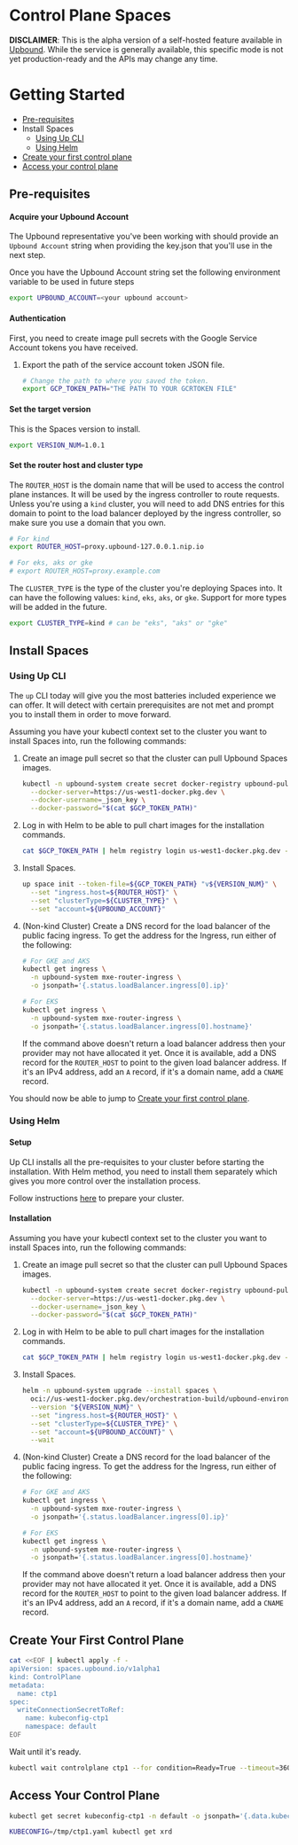 # Control Plane Spaces

**DISCLAIMER**: This is the alpha version of a self-hosted feature available in
[Upbound](https://www.upbound.io/product/upbound). While the
service is generally available, this specific mode is not yet production-ready
and the APIs may change any time.

# Getting Started

* [Pre-requisites](#pre-requisites)
* Install Spaces
  * [Using Up CLI](#using-up-cli)
  * [Using Helm](#using-helm)
* [Create your first control plane](#create-your-first-control-plane)
* [Access your control plane](#access-your-control-plane)

## Pre-requisites

#### Acquire your Upbound Account
The Upbound representative you've been working with should provide an 
`Upbound Account` string when providing the key.json that you'll use in the 
next step.

Once you have the Upbound Account string set the following environment 
variable to be used in future steps
```bash
export UPBOUND_ACCOUNT=<your upbound account>
```

#### Authentication
First, you need to create image pull secrets with the Google Service Account
tokens you have received.

1. Export the path of the service account token JSON file.
   ```bash
   # Change the path to where you saved the token.
   export GCP_TOKEN_PATH="THE PATH TO YOUR GCRTOKEN FILE"
   ```

#### Set the target version

This is the Spaces version to install.
```bash
export VERSION_NUM=1.0.1
```

#### Set the router host and cluster type

The `ROUTER_HOST` is the domain name that will be used to access the control
plane instances. It will be used by the ingress controller to route requests.
Unless you're using a `kind` cluster, you will need to add DNS entries for this
domain to point to the load balancer deployed by the ingress controller, so make
sure you use a domain that you own.
```bash
# For kind
export ROUTER_HOST=proxy.upbound-127.0.0.1.nip.io

# For eks, aks or gke
# export ROUTER_HOST=proxy.example.com
```

The `CLUSTER_TYPE` is the type of the cluster you're deploying Spaces into. It
can have the following values: `kind`, `eks`, `aks`, or `gke`. Support for more
types will be added in the future.
```bash
export CLUSTER_TYPE=kind # can be "eks", "aks" or "gke"
```

## Install Spaces

### Using Up CLI

The `up` CLI today will give you the most batteries included experience we can
offer. It will detect with certain prerequisites are not met and prompt you to
install them in order to move forward.

Assuming you have your kubectl context set to the cluster you want to install
Spaces into, run the following commands:

1. Create an image pull secret so that the cluster can pull Upbound Spaces images.
   ```bash
   kubectl -n upbound-system create secret docker-registry upbound-pull-secret \
     --docker-server=https://us-west1-docker.pkg.dev \
     --docker-username=_json_key \
     --docker-password="$(cat $GCP_TOKEN_PATH)"
   ```

1. Log in with Helm to be able to pull chart images for the installation commands.
   ```bash
   cat $GCP_TOKEN_PATH | helm registry login us-west1-docker.pkg.dev -u _json_key --password-stdin
   ```
1. Install Spaces.
   ```bash
   up space init --token-file=${GCP_TOKEN_PATH} "v${VERSION_NUM}" \
     --set "ingress.host=${ROUTER_HOST}" \
     --set "clusterType=${CLUSTER_TYPE}" \
     --set "account=${UPBOUND_ACCOUNT}"
   ```

1. (Non-kind Cluster) Create a DNS record for the load balancer of the public
   facing ingress. To get the address for the Ingress, run either of the
   following:
   ```bash
   # For GKE and AKS
   kubectl get ingress \
     -n upbound-system mxe-router-ingress \
     -o jsonpath='{.status.loadBalancer.ingress[0].ip}'
   ```
   ```bash
   # For EKS
   kubectl get ingress \
     -n upbound-system mxe-router-ingress \
     -o jsonpath='{.status.loadBalancer.ingress[0].hostname}'
   ```
   If the command above doesn't return a load balancer address then your provider
   may not have allocated it yet. Once it is available, add a DNS record for the
   `ROUTER_HOST` to point to the given load balancer address. If it's an IPv4
   address, add an `A` record, if it's a domain name, add a `CNAME` record.

You should now be able to jump to [Create your first control plane](#create-your-first-control-plane).

### Using Helm

#### Setup

Up CLI installs all the pre-requisites to your cluster before starting the
installation. With Helm method, you need to install them separately which gives
you more control over the installation process.

Follow instructions [here](./CLUSTER.md) to prepare your cluster.

#### Installation

Assuming you have your kubectl context set to the cluster you want to install
Spaces into, run the following commands:

1. Create an image pull secret so that the cluster can pull Upbound Spaces images.
   ```bash
   kubectl -n upbound-system create secret docker-registry upbound-pull-secret \
     --docker-server=https://us-west1-docker.pkg.dev \
     --docker-username=_json_key \
     --docker-password="$(cat $GCP_TOKEN_PATH)"
   ```

1. Log in with Helm to be able to pull chart images for the installation commands.
   ```bash
   cat $GCP_TOKEN_PATH | helm registry login us-west1-docker.pkg.dev -u _json_key --password-stdin
   ```
1. Install Spaces.
   ```bash
   helm -n upbound-system upgrade --install spaces \
     oci://us-west1-docker.pkg.dev/orchestration-build/upbound-environments/spaces \
     --version "${VERSION_NUM}" \
     --set "ingress.host=${ROUTER_HOST}" \
     --set "clusterType=${CLUSTER_TYPE}" \
     --set "account=${UPBOUND_ACCOUNT}" \
     --wait
   ```

1. (Non-kind Cluster) Create a DNS record for the load balancer of the public
   facing ingress. To get the address for the Ingress, run either of the
   following:
   ```bash
   # For GKE and AKS
   kubectl get ingress \
     -n upbound-system mxe-router-ingress \
     -o jsonpath='{.status.loadBalancer.ingress[0].ip}'
   ```
   ```bash
   # For EKS
   kubectl get ingress \
     -n upbound-system mxe-router-ingress \
     -o jsonpath='{.status.loadBalancer.ingress[0].hostname}'
   ```
   If the command above doesn't return a load balancer address then your provider
   may not have allocated it yet. Once it is available, add a DNS record for the
   `ROUTER_HOST` to point to the given load balancer address. If it's an IPv4
   address, add an `A` record, if it's a domain name, add a `CNAME` record.
   

## Create Your First Control Plane

   ```bash
   cat <<EOF | kubectl apply -f -
   apiVersion: spaces.upbound.io/v1alpha1
   kind: ControlPlane
   metadata:
     name: ctp1
   spec:
     writeConnectionSecretToRef:
       name: kubeconfig-ctp1
       namespace: default
   EOF
   ```

   Wait until it's ready.

   ```bash
   kubectl wait controlplane ctp1 --for condition=Ready=True --timeout=360s
   ```

## Access Your Control Plane

```bash
kubectl get secret kubeconfig-ctp1 -n default -o jsonpath='{.data.kubeconfig}' | base64 -d > /tmp/ctp1.yaml
```

```bash
KUBECONFIG=/tmp/ctp1.yaml kubectl get xrd
```
